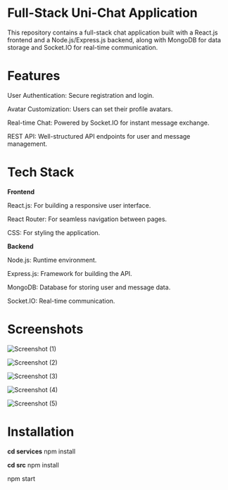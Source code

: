# Full-Stack Uni-Chat Application

This repository contains a full-stack chat application built with a React.js frontend and a Node.js/Express.js backend, along with MongoDB for data storage and Socket.IO for real-time communication.

# Features

User Authentication: Secure registration and login.

Avatar Customization: Users can set their profile avatars.

Real-time Chat: Powered by Socket.IO for instant message exchange.

REST API: Well-structured API endpoints for user and message management.

# Tech Stack

**Frontend**

React.js: For building a responsive user interface.

React Router: For seamless navigation between pages.

CSS: For styling the application.

**Backend**

Node.js: Runtime environment.

Express.js: Framework for building the API.

MongoDB: Database for storing user and message data.

Socket.IO: Real-time communication.
# Screenshots
![Screenshot (1)](https://github.com/user-attachments/assets/c770018a-aaa5-4f9d-b276-fc71ef51fb16)


![Screenshot (2)](https://github.com/user-attachments/assets/7b0408b5-7ed7-4da0-89be-204ed64546d5)


![Screenshot (3)](https://github.com/user-attachments/assets/c126ce34-82dd-43ee-afa8-290cdd5d3658)


![Screenshot (4)](https://github.com/user-attachments/assets/4176d50c-f4de-47d4-9c35-40e4c3d8ede5)


![Screenshot (5)](https://github.com/user-attachments/assets/687aeb8c-f412-4c1b-8ed8-a90970956bc4)



# Installation
**cd services**
npm install

**cd src**
npm install

npm start

